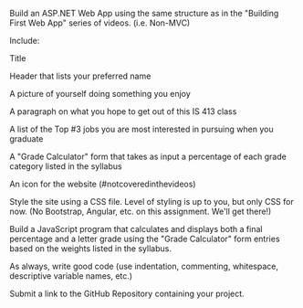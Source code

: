 Build an ASP.NET Web App using the same structure as in the "Building First Web App" series of videos. (i.e. Non-MVC)



Include:



Title

Header that lists your preferred name

A picture of yourself doing something you enjoy

A paragraph on what you hope to get out of this IS 413 class

A list of the Top #3 jobs you are most interested in pursuing when you graduate

A "Grade Calculator" form that takes as input a percentage of each grade category listed in the syllabus

An icon for the website (#notcoveredinthevideos)

Style the site using a CSS file.  Level of styling is up to you, but only CSS for now.  (No Bootstrap, Angular, etc. on this assignment. We'll get there!)



Build a JavaScript program that calculates and displays both a final percentage and a letter grade using the "Grade Calculator" form entries based on the weights listed in the syllabus.



As always, write good code (use indentation, commenting, whitespace, descriptive variable names, etc.)



Submit a link to the GitHub Repository containing your project.
